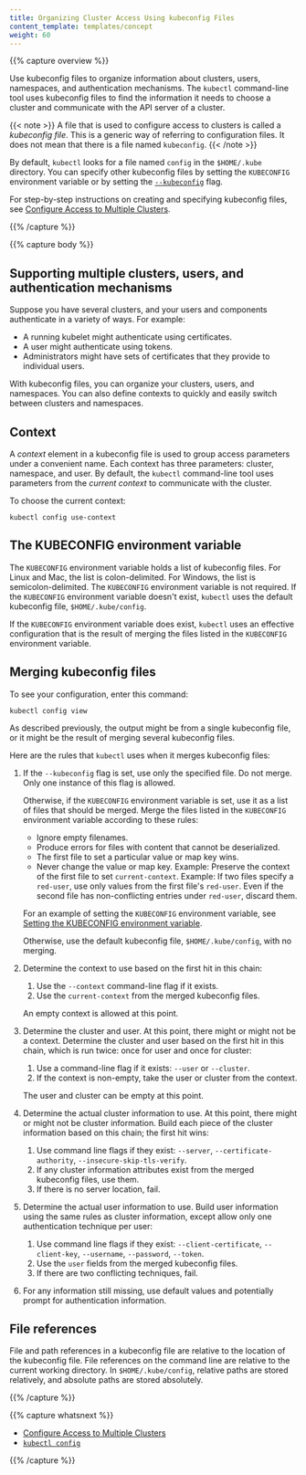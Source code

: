 ```yaml
---
title: Organizing Cluster Access Using kubeconfig Files
content_template: templates/concept
weight: 60
---
```


{{% capture overview %}}

Use kubeconfig files to organize information about clusters, users, namespaces, and
authentication mechanisms. The `kubectl` command-line tool uses kubeconfig files to
find the information it needs to choose a cluster and communicate with the API server
of a cluster.

{{< note >}}
A file that is used to configure access to clusters is called
a *kubeconfig file*. This is a generic way of referring to configuration files.
It does not mean that there is a file named `kubeconfig`.
{{< /note >}}

By default, `kubectl` looks for a file named `config` in the `$HOME/.kube` directory.
You can specify other kubeconfig files by setting the `KUBECONFIG` environment
variable or by setting the
[`--kubeconfig`](/docs/reference/generated/kubectl/kubectl-commands#config/) flag.

For step-by-step instructions on creating and specifying kubeconfig files, see
[Configure Access to Multiple Clusters](/docs/tasks/access-application-cluster/configure-access-multiple-clusters).

{{% /capture %}}


{{% capture body %}}

## Supporting multiple clusters, users, and authentication mechanisms

Suppose you have several clusters, and your users and components authenticate
in a variety of ways. For example:

- A running kubelet might authenticate using certificates.
- A user might authenticate using tokens.
- Administrators might have sets of certificates that they provide to individual users.

With kubeconfig files, you can organize your clusters, users, and namespaces.
You can also define contexts to quickly and easily switch between
clusters and namespaces.

## Context

A *context* element in a kubeconfig file is used to group access parameters
under a convenient name. Each context has three parameters: cluster, namespace, and user.
By default, the `kubectl` command-line tool uses parameters from
the *current context* to communicate with the cluster. 

To choose the current context:
```
kubectl config use-context
```

## The KUBECONFIG environment variable

The `KUBECONFIG` environment variable holds a list of kubeconfig files.
For Linux and Mac, the list is colon-delimited. For Windows, the list
is semicolon-delimited. The `KUBECONFIG` environment variable is not
required. If the `KUBECONFIG` environment variable doesn't exist,
`kubectl` uses the default kubeconfig file, `$HOME/.kube/config`.

If the `KUBECONFIG` environment variable does exist, `kubectl` uses
an effective configuration that is the result of merging the files
listed in the `KUBECONFIG` environment variable.

## Merging kubeconfig files

To see your configuration, enter this command:

```shell
kubectl config view
```

As described previously, the output might be from a single kubeconfig file,
or it might be the result of merging several kubeconfig files.

Here are the rules that `kubectl` uses when it merges kubeconfig files:

1. If the `--kubeconfig` flag is set, use only the specified file. Do not merge.
   Only one instance of this flag is allowed.

   Otherwise, if the `KUBECONFIG` environment variable is set, use it as a
   list of files that should be merged.
   Merge the files listed in the `KUBECONFIG` environment variable
   according to these rules:

   * Ignore empty filenames.
   * Produce errors for files with content that cannot be deserialized.
   * The first file to set a particular value or map key wins.
   * Never change the value or map key.
     Example: Preserve the context of the first file to set `current-context`.
     Example: If two files specify a `red-user`, use only values from the first file's `red-user`.
     Even if the second file has non-conflicting entries under `red-user`, discard them.

   For an example of setting the `KUBECONFIG` environment variable, see
   [Setting the KUBECONFIG environment variable](/docs/tasks/access-application-cluster/configure-access-multiple-clusters/#set-the-kubeconfig-environment-variable).

   Otherwise, use the default kubeconfig file, `$HOME/.kube/config`, with no merging.

1. Determine the context to use based on the first hit in this chain:

    1. Use the `--context` command-line flag if it exists.
    1. Use the `current-context` from the merged kubeconfig files.

   An empty context is allowed at this point.

1. Determine the cluster and user. At this point, there might or might not be a context.
   Determine the cluster and user based on the first hit in this chain,
   which is run twice: once for user and once for cluster:

   1. Use a command-line flag if it exists: `--user` or `--cluster`.
   1. If the context is non-empty, take the user or cluster from the context.

   The user and cluster can be empty at this point.

1. Determine the actual cluster information to use. At this point, there might or
   might not be cluster information.
   Build each piece of the cluster information based on this chain; the first hit wins:

   1. Use command line flags if they exist: `--server`, `--certificate-authority`, `--insecure-skip-tls-verify`.
   1. If any cluster information attributes exist from the merged kubeconfig files, use them.
   1. If there is no server location, fail.

1. Determine the actual user information to use. Build user information using the same
   rules as cluster information, except allow only one authentication
   technique per user:

   1. Use command line flags if they exist: `--client-certificate`, `--client-key`, `--username`, `--password`, `--token`.
   1. Use the `user` fields from the merged kubeconfig files.
   1. If there are two conflicting techniques, fail.

1. For any information still missing, use default values and potentially
   prompt for authentication information.

## File references

File and path references in a kubeconfig file are relative to the location of the kubeconfig file.
File references on the command line are relative to the current working directory.
In `$HOME/.kube/config`, relative paths are stored relatively, and absolute paths
are stored absolutely.

{{% /capture %}}


{{% capture whatsnext %}}

* [Configure Access to Multiple Clusters](/docs/tasks/access-application-cluster/configure-access-multiple-clusters/)
* [`kubectl config`](/docs/reference/generated/kubectl/kubectl-commands#config)

{{% /capture %}}


